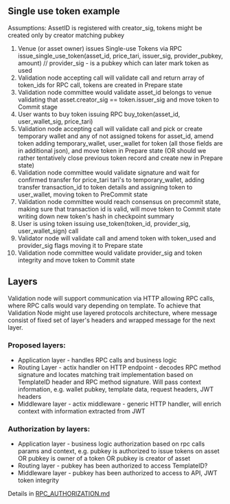 ## Single use token example

Assumptions: AssetID is registered with creator_sig, tokens might be created only by creator matching pubkey

1. Venue (or asset owner) issues Single-use Tokens via RPC issue_single_use_token(asset_id, price_tari, issuer_sig, provider_pubkey, amount)
// provider_sig - is a pubkey which can later mark token as used
1. Validation node accepting call will validate call and return array of token_ids for RPC call, tokens are created in Prepare state
2. Validation node committee would validate asset_id belongs to venue validating that asset.creator_sig == token.issuer_sig and move token to Commit stage
3. User wants to buy token issuing RPC buy_token(asset_id, user_wallet_sig, price_tari)
4. Validation node accepting call will validate call and pick or create temporary wallet and any of not assigned tokens for asset_id, amend token adding temporary_wallet, user_wallet for token (all those fields are in additional json), and move token in Prepare state (OR should we rather tentatively close previous token record and create new in Prepare state)
5. Validation node committee would validate signature and wait for confirmed transfer for price_tari tari's to temporary_wallet, adding transfer transaction_id to token details and assigning token to user_wallet, moving token to PreCommit state
6. Validation node committee would reach consensus on precommit state, making sure that transaction id is valid, will move token to Commit state writing down new token's hash in checkpoint summary
7. User is using token issuing use_token(token_id, provider_sig, user_wallet_sign) call
8. Validator node will validate call and amend token with token_used and provider_sig flags moving it to Prepare state
9. Validation node committee would validate provider_sig and token integrity and move token to Commit state

## Layers

Validation node will support communication via HTTP allowing RPC calls, where RPC calls would vary depending on template. To achieve that Validation Node might use layered protocols architecture, where message consist of fixed set of layer's headers and wrapped message for the next layer.

### Proposed layers:
- Application layer - handles RPC calls and business logic
- Routing Layer - actix handler on HTTP endpoint - decodes RPC method signature and locates matching trait implementation based on TemplateID header and RPC method signature. Will pass context information, e.g. wallet pubkey, template data, request headers, JWT headers
- Middleware layer - actix middleware - generic HTTP handler, will enrich context with information extracted from JWT

### Authorization by layers:
- Application layer - business logic authorization based on rpc calls params and context, e.g. pubkey is authorized to issue tokens on asset OR pubkey is owner of a token OR pubkey is creator of asset
- Routing layer - pubkey has been authorized to access TemplateID?
- Middleware layer - pubkey has been authorized to access to API, JWT token integrity

Details in [RPC_AUTHORIZATION.md](./RPC_AUTHORIZATION.md)
